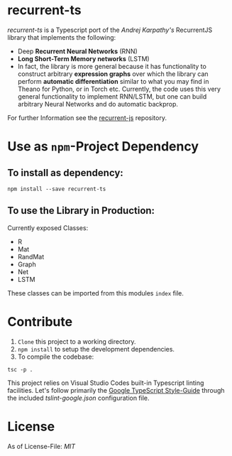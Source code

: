 # recurrent-ts

*recurrent-ts* is a Typescript port of the _Andrej Karpathy's_ RecurrentJS library that implements the following:

* Deep **Recurrent Neural Networks** (RNN) 
* **Long Short-Term Memory networks** (LSTM) 
* In fact, the library is more general because it has functionality to construct arbitrary **expression graphs** over which the library can perform **automatic differentiation** similar to what you may find in Theano for Python, or in Torch etc. Currently, the code uses this very general functionality to implement RNN/LSTM, but one can build arbitrary Neural Networks and do automatic backprop.

For further Information see the [recurrent-js](https://github.com/karpathy/recurrentjs) repository.

# Use as `npm`-Project Dependency

## To install as dependency:

```
npm install --save recurrent-ts
```

## To use the Library in Production:

Currently exposed Classes:

* R
* Mat
* RandMat
* Graph
* Net
* LSTM

These classes can be imported from this modules `index` file.

# Contribute

1. `Clone` this project to a working directory.
2. `npm install` to setup the development dependencies.
3. To compile the codebase:

```
tsc -p .
```

This project relies on Visual Studio Codes built-in Typescript linting facilities. Let's follow primarily the [Google TypeScript Style-Guide](https://github.com/google/ts-style) through the included *tslint-google.json* configuration file.

# License

As of License-File: *MIT*
